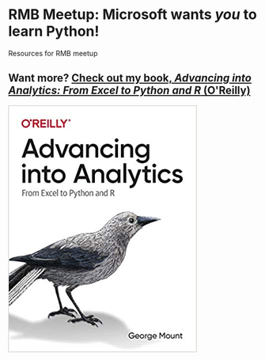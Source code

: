 # RMB Meetup: Microsoft wants *you* to learn Python! 

Resources for RMB meetup


## Want more? [Check out my book, _Advancing into Analytics: From Excel to Python and R_ (O'Reilly)](http://georgejmount.com/book/)

![Book cover](images/book-cover.jpg)

